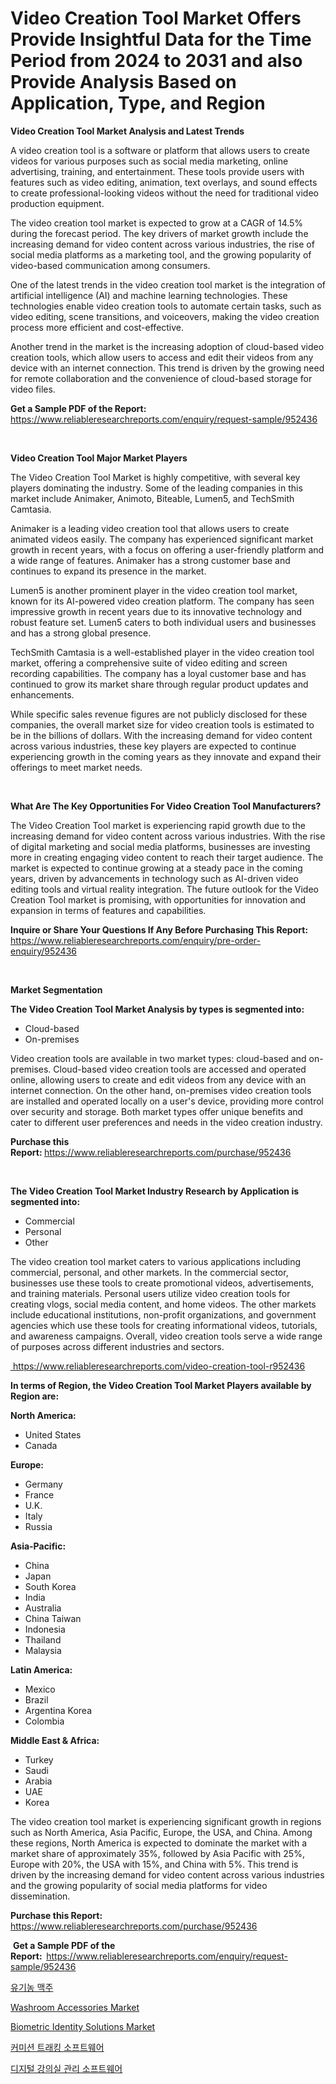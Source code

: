 <p><h1>Video Creation Tool Market Offers Provide Insightful Data for the Time Period from 2024 to 2031 and also Provide Analysis Based on Application, Type, and Region</h1></p><p><strong>Video Creation Tool Market Analysis and Latest Trends</strong></p>
<p><p>A video creation tool is a software or platform that allows users to create videos for various purposes such as social media marketing, online advertising, training, and entertainment. These tools provide users with features such as video editing, animation, text overlays, and sound effects to create professional-looking videos without the need for traditional video production equipment.</p><p>The video creation tool market is expected to grow at a CAGR of 14.5% during the forecast period. The key drivers of market growth include the increasing demand for video content across various industries, the rise of social media platforms as a marketing tool, and the growing popularity of video-based communication among consumers.</p><p>One of the latest trends in the video creation tool market is the integration of artificial intelligence (AI) and machine learning technologies. These technologies enable video creation tools to automate certain tasks, such as video editing, scene transitions, and voiceovers, making the video creation process more efficient and cost-effective.</p><p>Another trend in the market is the increasing adoption of cloud-based video creation tools, which allow users to access and edit their videos from any device with an internet connection. This trend is driven by the growing need for remote collaboration and the convenience of cloud-based storage for video files.</p></p>
<p><strong>Get a Sample PDF of the Report:&nbsp;</strong> <a href="https://www.reliableresearchreports.com/enquiry/request-sample/952436">https://www.reliableresearchreports.com/enquiry/request-sample/952436</a></p>
<p>&nbsp;</p>
<p><strong>Video Creation Tool Major Market Players</strong></p>
<p><p>The Video Creation Tool Market is highly competitive, with several key players dominating the industry. Some of the leading companies in this market include Animaker, Animoto, Biteable, Lumen5, and TechSmith Camtasia.</p><p>Animaker is a leading video creation tool that allows users to create animated videos easily. The company has experienced significant market growth in recent years, with a focus on offering a user-friendly platform and a wide range of features. Animaker has a strong customer base and continues to expand its presence in the market.</p><p>Lumen5 is another prominent player in the video creation tool market, known for its AI-powered video creation platform. The company has seen impressive growth in recent years due to its innovative technology and robust feature set. Lumen5 caters to both individual users and businesses and has a strong global presence.</p><p>TechSmith Camtasia is a well-established player in the video creation tool market, offering a comprehensive suite of video editing and screen recording capabilities. The company has a loyal customer base and has continued to grow its market share through regular product updates and enhancements.</p><p>While specific sales revenue figures are not publicly disclosed for these companies, the overall market size for video creation tools is estimated to be in the billions of dollars. With the increasing demand for video content across various industries, these key players are expected to continue experiencing growth in the coming years as they innovate and expand their offerings to meet market needs.</p></p>
<p>&nbsp;</p>
<p><strong>What Are The Key Opportunities For Video Creation Tool Manufacturers?</strong></p>
<p><p>The Video Creation Tool market is experiencing rapid growth due to the increasing demand for video content across various industries. With the rise of digital marketing and social media platforms, businesses are investing more in creating engaging video content to reach their target audience. The market is expected to continue growing at a steady pace in the coming years, driven by advancements in technology such as AI-driven video editing tools and virtual reality integration. The future outlook for the Video Creation Tool market is promising, with opportunities for innovation and expansion in terms of features and capabilities.</p></p>
<p><strong>Inquire or Share Your Questions If Any Before Purchasing This Report:</strong> <a href="https://www.reliableresearchreports.com/enquiry/pre-order-enquiry/952436">https://www.reliableresearchreports.com/enquiry/pre-order-enquiry/952436</a></p>
<p>&nbsp;</p>
<p><strong>Market Segmentation</strong></p>
<p><strong>The Video Creation Tool Market Analysis by types is segmented into:</strong></p>
<p><ul><li>Cloud-based</li><li>On-premises</li></ul></p>
<p><p>Video creation tools are available in two market types: cloud-based and on-premises. Cloud-based video creation tools are accessed and operated online, allowing users to create and edit videos from any device with an internet connection. On the other hand, on-premises video creation tools are installed and operated locally on a user's device, providing more control over security and storage. Both market types offer unique benefits and cater to different user preferences and needs in the video creation industry.</p></p>
<p><strong>Purchase this Report:&nbsp;</strong><a href="https://www.reliableresearchreports.com/purchase/952436">https://www.reliableresearchreports.com/purchase/952436</a></p>
<p>&nbsp;</p>
<p><strong>The Video Creation Tool Market Industry Research by Application is segmented into:</strong></p>
<p><ul><li>Commercial</li><li>Personal</li><li>Other</li></ul></p>
<p><p>The video creation tool market caters to various applications including commercial, personal, and other markets. In the commercial sector, businesses use these tools to create promotional videos, advertisements, and training materials. Personal users utilize video creation tools for creating vlogs, social media content, and home videos. The other markets include educational institutions, non-profit organizations, and government agencies which use these tools for creating informational videos, tutorials, and awareness campaigns. Overall, video creation tools serve a wide range of purposes across different industries and sectors.</p></p>
<p><a href="https://www.reliableresearchreports.com/video-creation-tool-r952436">&nbsp;https://www.reliableresearchreports.com/video-creation-tool-r952436</a></p>
<p><strong>In terms of Region, the Video Creation Tool Market Players available by Region are:</strong></p>
<p>
    <p> <strong> North America: </strong>
        <ul>
            <li>United States</li>
            <li>Canada</li>
        </ul>
        </p> 
    <p> <strong> Europe: </strong>
        <ul>
            <li>Germany</li>
            <li>France</li>
            <li>U.K.</li>
            <li>Italy</li>
            <li>Russia</li>
        </ul>
        </p> 
    <p> <strong> Asia-Pacific: </strong>
        <ul>
            <li>China</li>
            <li>Japan</li>
            <li>South Korea</li>
            <li>India</li>
            <li>Australia</li>
            <li>China Taiwan</li>
            <li>Indonesia</li>
            <li>Thailand</li>
            <li>Malaysia</li>
        </ul>
        </p> 
    <p> <strong> Latin America: </strong>
        <ul>
            <li>Mexico</li>
            <li>Brazil</li>
            <li>Argentina Korea</li>
            <li>Colombia</li>
        </ul>
        </p> 
    <p> <strong> Middle East & Africa: </strong>
        <ul>
            <li>Turkey</li>
            <li>Saudi</li>
            <li>Arabia</li>
            <li>UAE</li>
            <li>Korea</li>
        </ul>
    </p>
    </p>
<p><p>The video creation tool market is experiencing significant growth in regions such as North America, Asia Pacific, Europe, the USA, and China. Among these regions, North America is expected to dominate the market with a market share of approximately 35%, followed by Asia Pacific with 25%, Europe with 20%, the USA with 15%, and China with 5%. This trend is driven by the increasing demand for video content across various industries and the growing popularity of social media platforms for video dissemination.</p></p>
<p><strong>Purchase this Report: </strong><a href="https://www.reliableresearchreports.com/purchase/952436">https://www.reliableresearchreports.com/purchase/952436</a></p>
<p>&nbsp;<strong>Get a Sample PDF of the Report:&nbsp;&nbsp;</strong><a href="https://www.reliableresearchreports.com/enquiry/request-sample/952436">https://www.reliableresearchreports.com/enquiry/request-sample/952436</a></p>
<p><strong></strong></p>
<p><p><a href="https://github.com/chupp85/Market-Research-Report-List-1/blob/main/577091851348.md">유기농 맥주</a></p><p><a href="https://github.com/kufem1/Market-Research-Report-List-2/blob/main/washroom-accessories-market.md">Washroom Accessories Market</a></p><p><a href="https://github.com/kosella/Market-Research-Report-List-3/blob/main/biometric-identity-solutions-market.md">Biometric Identity Solutions Market</a></p><p><a href="https://medium.com/@edenger98079sgb/%EC%9C%84%EC%9B%90%ED%9A%8C-%EC%B6%94%EC%A0%81-%EC%86%8C%ED%94%84%ED%8A%B8%EC%9B%A8%EC%96%B4-%EC%8B%9C%EC%9E%A5-2031%EB%85%84%EA%B9%8C%EC%A7%80%EC%9D%98-%ED%8A%B8%EB%A0%8C%EB%93%9C-%EC%98%88%EC%B8%A1-%EB%B0%8F-%EA%B2%BD%EC%9F%81-%EB%B6%84%EC%84%9D-66061ab72b39">커미션 트래킹 소프트웨어</a></p><p><a href="https://medium.com/@jonatanjast1928/2024%EB%85%84%EB%B6%80%ED%84%B0-2031%EB%85%84%EA%B9%8C%EC%A7%80%EC%9D%98-%EA%B8%B0%EA%B0%84%EC%9D%84-%EC%98%88%EC%83%81%ED%95%98%EB%8A%94-%EB%94%94%EC%A7%80%ED%84%B8-%EA%B5%90%EC%8B%A4-%EA%B4%80%EB%A6%AC-%EC%86%8C%ED%94%84%ED%8A%B8%EC%9B%A8%EC%96%B4-%EC%8B%9C%EC%9E%A5-%EB%8F%99%ED%96%A5-%EB%B0%8F-%EC%8B%9C%EC%9E%A5-%EB%B6%84%EC%84%9D-f9e5879924dc">디지털 강의실 관리 소프트웨어</a></p></p>